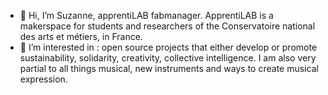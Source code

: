 - 👋 Hi, I’m Suzanne, apprentiLAB fabmanager. ApprentiLAB is a makerspace for students and researchers of the Conservatoire national des arts et métiers, in France.
- 👀 I’m interested in : open source projects that either develop or promote sustainability, solidarity, creativity, collective intelligence. 
I am also very partial to all things musical, new instruments and ways to create musical expression.

<!---
apprentiLAB-Suzanne/apprentiLAB-Suzanne is a ✨ special ✨ repository because its `README.md` (this file) appears on your GitHub profile.
You can click the Preview link to take a look at your changes.
--->
